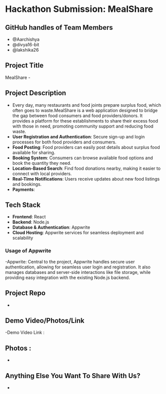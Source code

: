 # Hackathon Submission: MealShare 


## GitHub handles of Team Members  

- @Aarchishya
- @divya16-bit
- @lakshika26

## Project Title
MealShare - 

## Project Description    
- Every day, many restaurants and food joints prepare surplus food, which often goes to waste.MealShare is a web application designed to bridge the gap between food consumers and food providers/donors. It provides a platform for these establishments to share their excess food with those in need, promoting community support and reducing food waste.
- **User Registration and Authentication**: Secure sign-up and login processes for both food providers and consumers.
- **Food Posting**: Food providers can easily post details about surplus food available for sharing.
- **Booking System**: Consumers can browse available food options and book the quantity they need.
- **Location-Based Search**: Find food donations nearby, making it easier to connect with local providers.
- **Real-Time Notifications**: Users receive updates about new food listings and bookings.
- **Payments**:


## Tech Stack
- **Frontend**: React
- **Backend**: Node.js
- **Database & Authentication**: Appwrite
- **Cloud Hosting**: Appwrite services for seamless deployment and scalability


### Usage of Appwrite
-Appwrite: Central to the project, Appwrite handles secure user authentication, allowing for seamless user login and registration. It also manages databases and server-side interactions like file storage, while providing easy integration with the existing Node.js backend.

## Project Repo  
-

## Demo Video/Photos/Link
-Demo Video Link : 

## Photos :
-

## Anything Else You Want To Share With Us?
-
